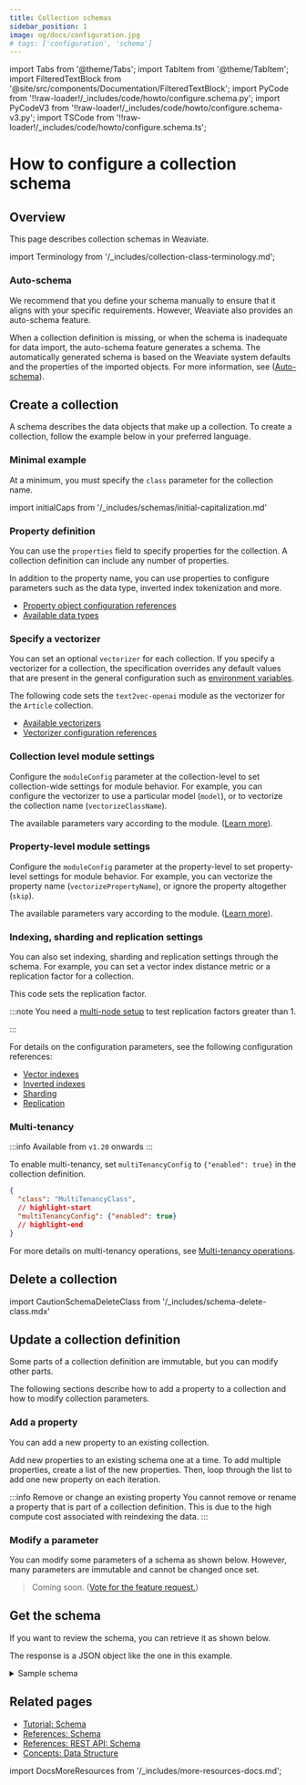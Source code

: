 ```yaml
---
title: Collection schemas
sidebar_position: 1
image: og/docs/configuration.jpg
# tags: ['configuration', 'schema']
---
```




import Tabs from '@theme/Tabs';
import TabItem from '@theme/TabItem';
import FilteredTextBlock from '@site/src/components/Documentation/FilteredTextBlock';
import PyCode from '!!raw-loader!/_includes/code/howto/configure.schema.py';
import PyCodeV3 from '!!raw-loader!/_includes/code/howto/configure.schema-v3.py';
import TSCode from '!!raw-loader!/_includes/code/howto/configure.schema.ts';

# How to configure a collection schema

## Overview

This page describes collection schemas in Weaviate.

import Terminology from '/_includes/collection-class-terminology.md';

<Terminology />

### Auto-schema

We recommend that you define your schema manually to ensure that it aligns with your specific requirements. However, Weaviate also provides an auto-schema feature.

When a collection definition is missing, or when the schema is inadequate for data import, the auto-schema feature generates a schema. The automatically generated schema is based on the Weaviate system defaults and the properties of the imported objects. For more information, see ([Auto-schema](../config-refs/schema.md#auto-schema)).


## Create a collection

A schema describes the data objects that make up a collection. To create a collection, follow the example below in your preferred language.

### Minimal example

At a minimum, you must specify the `class` parameter for the collection name.

import initialCaps from '/_includes/schemas/initial-capitalization.md'

<initialCaps />

<Tabs groupId="languages">
  <TabItem value="py" label="Python (v4)">
    <FilteredTextBlock
      text={PyCode}
      startMarker="# START CreateCollection"
      endMarker="# END CreateCollection"
      language="py"
    />
  </TabItem>

  <TabItem value="py3" label="Python (v3)">
    <FilteredTextBlock
      text={PyCodeV3}
      startMarker="# START CreateCollection"
      endMarker="# END CreateCollection"
      language="py"
    />
  </TabItem>

  <TabItem value="js" label="JavaScript/TypeScript">
    <FilteredTextBlock
      text={TSCode}
      startMarker="// START CreateCollection"
      endMarker="// END CreateCollection"
      language="ts"
    />
  </TabItem>
</Tabs>


### Property definition

You can use the `properties` field to specify properties for the collection. A collection definition can include any number of properties.

<Tabs groupId="languages">
  <TabItem value="py" label="Python (v4)">
    <FilteredTextBlock
      text={PyCode}
      startMarker="# START PropertyDefinition"
      endMarker="# END PropertyDefinition"
      language="py"
    />
  </TabItem>

  <TabItem value="py3" label="Python (v3)">
    <FilteredTextBlock
      text={PyCodeV3}
      startMarker="# START PropertyDefinition"
      endMarker="# END PropertyDefinition"
      language="py"
    />
  </TabItem>

  <TabItem value="js" label="JavaScript/TypeScript">
    <FilteredTextBlock
      text={TSCode}
      startMarker="// START PropertyDefinition"
      endMarker="// END PropertyDefinition"
      language="ts"
    />
  </TabItem>
</Tabs>


In addition to the property name, you can use properties to configure parameters such as the data type, inverted index tokenization and more.

- [Property object configuration references](../config-refs/schema.md#property-object)
- [Available data types](../config-refs/datatypes.md)


### Specify a vectorizer

You can set an optional `vectorizer` for each collection. If you specify a vectorizer for a collection, the specification overrides any default values that are present in the general configuration such as [environment variables](../config-refs/env-vars.md).

The following code sets the `text2vec-openai` module as the vectorizer for the `Article` collection.

<Tabs groupId="languages">
  <TabItem value="py" label="Python (v4)">
    <FilteredTextBlock
      text={PyCode}
      startMarker="# START Vectorizer"
      endMarker="# END Vectorizer"
      language="py"
    />
  </TabItem>

  <TabItem value="py3" label="Python (v3)">
    <FilteredTextBlock
      text={PyCodeV3}
      startMarker="# START Vectorizer"
      endMarker="# END Vectorizer"
      language="py"
    />
  </TabItem>

  <TabItem value="js" label="JavaScript/TypeScript">
    <FilteredTextBlock
      text={TSCode}
      startMarker="// START Vectorizer"
      endMarker="// END Vectorizer"
      language="ts"
    />
  </TabItem>
</Tabs>

- [Available vectorizers](../modules/retriever-vectorizer-modules/index.md)
- [Vectorizer configuration references](../config-refs/schema.md#vectorizer)

### Collection level module settings

Configure the `moduleConfig` parameter at the collection-level to set collection-wide settings for module behavior. For example, you can configure the vectorizer to use a particular model (`model`), or to vectorize the collection name (`vectorizeClassName`).

<Tabs groupId="languages">
  <TabItem value="py" label="Python (v4)">
    <FilteredTextBlock
      text={PyCode}
      startMarker="# START ModuleSettings"
      endMarker="# END ModuleSettings"
      language="py"
    />
  </TabItem>

  <TabItem value="py3" label="Python (v3)">
    <FilteredTextBlock
      text={PyCodeV3}
      startMarker="# START ModuleSettings"
      endMarker="# END ModuleSettings"
      language="py"
    />
  </TabItem>

  <TabItem value="js" label="JavaScript/TypeScript">
    <FilteredTextBlock
      text={TSCode}
      startMarker="// START ModuleSettings"
      endMarker="// END ModuleSettings"
      language="ts"
    />
  </TabItem>
</Tabs>

The available parameters vary according to the module. ([Learn more](../modules/index.md)).


### Property-level module settings

Configure the `moduleConfig` parameter at the property-level to set property-level settings for module behavior. For example, you can vectorize the property name (`vectorizePropertyName`), or ignore the property altogether (`skip`).

<Tabs groupId="languages">
  <TabItem value="py" label="Python (v4)">
    <FilteredTextBlock
      text={PyCode}
      startMarker="# START PropModuleSettings"
      endMarker="# END PropModuleSettings"
      language="py"
    />
  </TabItem>

  <TabItem value="py3" label="Python (v3)">
    <FilteredTextBlock
      text={PyCodeV3}
      startMarker="# START PropModuleSettings"
      endMarker="# END PropModuleSettings"
      language="py"
    />
  </TabItem>

  <TabItem value="js" label="JavaScript/TypeScript">
    <FilteredTextBlock
      text={TSCode}
      startMarker="// START PropModuleSettings"
      endMarker="// END PropModuleSettings"
      language="ts"
    />
  </TabItem>
</Tabs>

The available parameters vary according to the module. ([Learn more](../modules/index.md)).


### Indexing, sharding and replication settings

You can also set indexing, sharding and replication settings through the schema. For example, you can set a vector index distance metric or a replication factor for a collection.

This code sets the replication factor.

:::note
You need a [multi-node setup](../installation/docker-compose.md#multi-node-setup) to test replication factors greater than 1.

:::

<Tabs groupId="languages">
  <TabItem value="py" label="Python (v4)">
    <FilteredTextBlock
      text={PyCode}
      startMarker="# START IndexReplicationSettings"
      endMarker="# END IndexReplicationSettings"
      language="py"
    />
  </TabItem>

  <TabItem value="py3" label="Python (v3)">
    <FilteredTextBlock
      text={PyCodeV3}
      startMarker="# START IndexReplicationSettings"
      endMarker="# END IndexReplicationSettings"
      language="py"
    />
  </TabItem>

  <TabItem value="js" label="JavaScript/TypeScript">
    <FilteredTextBlock
      text={TSCode}
      startMarker="// START IndexReplicationSettings"
      endMarker="// END IndexReplicationSettings"
      language="ts"
    />
  </TabItem>
</Tabs>


For details on the configuration parameters, see the following configuration references:

- [Vector indexes](../config-refs/schema.md#vectorindexconfig)
- [Inverted indexes](../config-refs/schema.md#invertedindexconfig--stopwords-stopword-lists)
- [Sharding](../config-refs/schema.md#shardingconfig)
- [Replication](../config-refs/schema.md#replicationconfig)

### Multi-tenancy

:::info Available from `v1.20` onwards
:::

To enable multi-tenancy, set `multiTenancyConfig` to `{"enabled": true}` in the collection definition.

<Tabs groupId="languages">
  <TabItem value="py" label="Python (v4)">
    <FilteredTextBlock
      text={PyCode}
      startMarker="# START Multi-tenancy"
      endMarker="# END Multi-tenancy"
      language="py"
    />
  </TabItem>

  <TabItem value="py3" label="Python (v3)">
    <FilteredTextBlock
      text={PyCodeV3}
      startMarker="# START Multi-tenancy"
      endMarker="# END Multi-tenancy"
      language="py"
    />
  </TabItem>

  <TabItem value="js" label="JavaScript/TypeScript">
    <FilteredTextBlock
      text={TSCode}
      startMarker="// START Multi-tenancy"
      endMarker="// END Multi-tenancy"
      language="ts"
    />
  </TabItem>
</Tabs>


```json
{
  "class": "MultiTenancyClass",
  // highlight-start
  "multiTenancyConfig": {"enabled": true}
  // highlight-end
}
```

For more details on multi-tenancy operations, see [Multi-tenancy operations](../manage-data/multi-tenancy.md).

## Delete a collection

import CautionSchemaDeleteClass from '/_includes/schema-delete-class.mdx'

<CautionSchemaDeleteClass />

## Update a collection definition

Some parts of a collection definition are immutable, but you can modify other parts.

The following sections describe how to add a property to a collection and how to modify collection parameters.

### Add a property

You can add a new property to an existing collection. 

Add new properties to an existing schema one at a time. To add multiple properties, create a list of the new properties. Then, loop through the list to add one new property on each iteration.

<Tabs groupId="languages">
  <TabItem value="py" label="Python (v4)">
    <FilteredTextBlock
      text={PyCode}
      startMarker="# START AddProp"
      endMarker="# END AddProp"
      language="py"
    />
  </TabItem>

  <TabItem value="py3" label="Python (v3)">
    <FilteredTextBlock
      text={PyCodeV3}
      startMarker="# START AddProp"
      endMarker="# END AddProp"
      language="py"
    />
  </TabItem>

  <TabItem value="js" label="JavaScript/TypeScript">
    <FilteredTextBlock
      text={TSCode}
      startMarker="// START AddProp"
      endMarker="// END AddProp"
      language="ts"
    />
  </TabItem>
</Tabs>

:::info Remove or change an existing property
You cannot remove or rename a property that is part of a collection definition. This is due to the high compute cost associated with reindexing the data.
:::

### Modify a parameter

You can modify some parameters of a schema as shown below. However, many parameters are immutable and cannot be changed once set.

<Tabs groupId="languages">
  <TabItem value="py" label="Python (v4)">
    <FilteredTextBlock
      text={PyCode}
      startMarker="# START ModifyParam"
      endMarker="# END ModifyParam"
      language="py"
    />
  </TabItem>

  <TabItem value="py3" label="Python (v3)">
    <FilteredTextBlock
      text={PyCodeV3}
      startMarker="# START ModifyParam"
      endMarker="# END ModifyParam"
      language="py"
    />
  </TabItem>

  <TabItem value="js" label="JavaScript/TypeScript">

  >  Coming soon. ([Vote for the feature request.](https://github.com/weaviate/typescript-client/issues/72))

  </TabItem>
</Tabs>


## Get the schema

If you want to review the schema, you can retrieve it as shown below.

<Tabs groupId="languages">
  <TabItem value="py" label="Python (v4)">
    <FilteredTextBlock
      text={PyCode}
      startMarker="# START SchemaGet"
      endMarker="# END SchemaGet"
      language="py"
    />
  </TabItem>

  <TabItem value="py3" label="Python (v3)">
    <FilteredTextBlock
      text={PyCodeV3}
      startMarker="# START SchemaGet"
      endMarker="# END SchemaGet"
      language="py"
    />
  </TabItem>

  <TabItem value="js" label="JavaScript/TypeScript">
    <FilteredTextBlock
      text={TSCode}
      startMarker="// START SchemaGet"
      endMarker="// END SchemaGet"
      language="ts"
    />
  </TabItem>
</Tabs>

The response is a JSON object like the one in this example.

<details>
  <summary>Sample schema</summary>

```json
{
  "classes": [
    {
      "class": "Article",
      "invertedIndexConfig": {
        "bm25": {
          "b": 0.75,
          "k1": 1.2
        },
        "cleanupIntervalSeconds": 60,
        "stopwords": {
          "additions": null,
          "preset": "en",
          "removals": null
        }
      },
      "moduleConfig": {
        "text2vec-openai": {
          "model": "ada",
          "modelVersion": "002",
          "type": "text",
          "vectorizeClassName": true
        }
      },
      "properties": [
        {
          "dataType": [
            "text"
          ],
          "moduleConfig": {
            "text2vec-openai": {
              "skip": false,
              "vectorizePropertyName": false
            }
          },
          "name": "title",
          "tokenization": "word"
        },
        {
          "dataType": [
            "text"
          ],
          "moduleConfig": {
            "text2vec-openai": {
              "skip": false,
              "vectorizePropertyName": false
            }
          },
          "name": "body",
          "tokenization": "word"
        }
      ],
      "replicationConfig": {
        "factor": 1
      },
      "shardingConfig": {
        "virtualPerPhysical": 128,
        "desiredCount": 1,
        "actualCount": 1,
        "desiredVirtualCount": 128,
        "actualVirtualCount": 128,
        "key": "_id",
        "strategy": "hash",
        "function": "murmur3"
      },
      "vectorIndexConfig": {
        "skip": false,
        "cleanupIntervalSeconds": 300,
        "maxConnections": 64,
        "efConstruction": 128,
        "ef": -1,
        "dynamicEfMin": 100,
        "dynamicEfMax": 500,
        "dynamicEfFactor": 8,
        "vectorCacheMaxObjects": 1000000000000,
        "flatSearchCutoff": 40000,
        "distance": "cosine",
        "pq": {
          "enabled": false,
          "bitCompression": false,
          "segments": 0,
          "centroids": 256,
          "encoder": {
            "type": "kmeans",
            "distribution": "log-normal"
          }
        }
      },
      "vectorIndexType": "hnsw",
      "vectorizer": "text2vec-openai"
    }
  ]
}
```

</details>

## Related pages
- [Tutorial: Schema](../tutorials/schema.md)
- [References: Schema](../config-refs/schema.md)
- [References: REST API: Schema](../api/rest/schema.md)
- [Concepts: Data Structure](../concepts/data.md)

import DocsMoreResources from '/_includes/more-resources-docs.md';

<DocsMoreResources />
